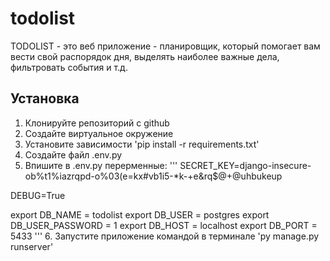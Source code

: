 # todolist

TODOLIST - это веб приложение - планировщик, который помогает вам вести свой распорядок дня, выделять наиболее 
важные дела, фильтровать события и т.д.

## Установка
1. Клонируйте репозиторий с github
2. Создайте виртуальное окружение
3. Установите зависимости 'pip install -r requirements.txt'
4. Создайте файл .env.py
5. Впишите в .env.py перерменные:
'''
SECRET_KEY=django-insecure-ob%t1%iazrqpd-o%03(e=kx#vb1i5-*k-+e&rq$@+@uhbukeup

DEBUG=True

export DB_NAME = todolist
export DB_USER = postgres
export DB_USER_PASSWORD = 1
export DB_HOST = localhost
export DB_PORT = 5433
'''
6. Запустите приложение командой в терминале 'py manage.py runserver'